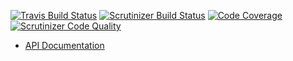 [![Travis Build Status](https://travis-ci.org/bantuXorg/php-large-file-tools.svg?branch=master)](https://travis-ci.org/bantuXorg/php-large-file-tools)
[![Scrutinizer Build Status](https://scrutinizer-ci.com/g/bantuXorg/php-large-file-tools/badges/build.png?b=master)](https://scrutinizer-ci.com/g/bantuXorg/php-large-file-tools/build-status/master)
[![Code Coverage](https://scrutinizer-ci.com/g/bantuXorg/php-large-file-tools/badges/coverage.png?b=master)](https://scrutinizer-ci.com/g/bantuXorg/php-large-file-tools/?branch=master)
[![Scrutinizer Code Quality](https://scrutinizer-ci.com/g/bantuXorg/php-large-file-tools/badges/quality-score.png?b=master)](https://scrutinizer-ci.com/g/bantuXorg/php-large-file-tools/?branch=master)

* [API Documentation](http://api.bantux.org/php-large-file-tools/)
